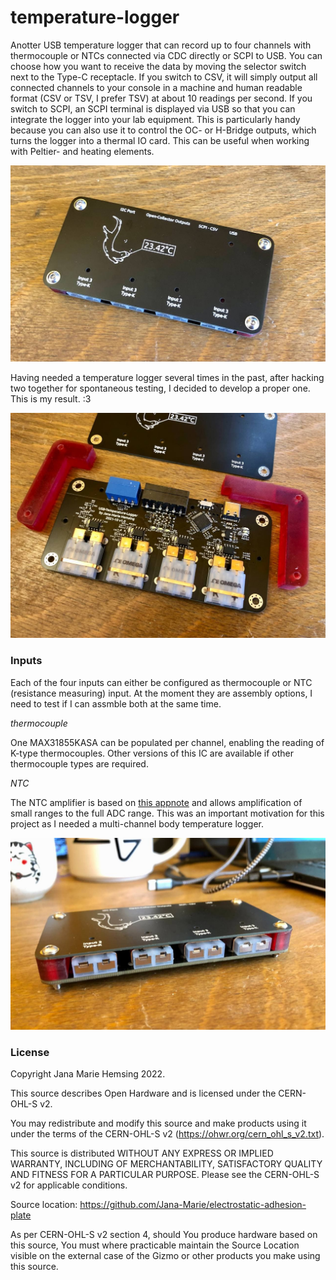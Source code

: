 # temperature-logger

Anotter USB temperature logger that can record up to four channels with thermocouple or NTCs connected via CDC directly or SCPI to USB. You can choose how you want to receive the data by moving the selector switch next to the Type-C receptacle. If you switch to CSV, it will simply output all connected channels to your console in a machine and human readable format (CSV or TSV, I prefer TSV) at about 10 readings per second. If you switch to SCPI, an SCPI terminal is displayed via USB so that you can integrate the logger into your lab equipment. This is particularly handy because you can also use it to control the OC- or H-Bridge outputs, which turns the logger into a thermal IO card. This can be useful when working with Peltier- and heating elements.

![front](images/front.jpg)

Having needed a temperature logger several times in the past, after hacking two together for spontaneous testing, I decided to develop a proper one. This is my result. :3

![open](images/open.jpg)

### Inputs

Each of the four inputs can either be configured as thermocouple or NTC (resistance measuring) input. At the moment they are assembly options, I need to test if I can assmble both at the same time.

*thermocouple*

One MAX31855KASA can be populated per channel, enabling the reading of K-type thermocouples. Other versions of this IC are available if other thermocouple types are required.

*NTC*

The NTC amplifier is based on [this appnote](https://www.ti.com/lit/an/sboa323a/sboa323a.pdf) and allows amplification of small ranges to the full ADC range. This was an important motivation for this project as I needed a multi-channel body temperature logger.

![inputs](images/inputs.jpg)

### License

Copyright Jana Marie Hemsing 2022.

This source describes Open Hardware and is licensed under the CERN-OHL-S v2.

You may redistribute and modify this source and make products using it under
the terms of the CERN-OHL-S v2 (https://ohwr.org/cern_ohl_s_v2.txt).

This source is distributed WITHOUT ANY EXPRESS OR IMPLIED WARRANTY,
INCLUDING OF MERCHANTABILITY, SATISFACTORY QUALITY AND FITNESS FOR A
PARTICULAR PURPOSE. Please see the CERN-OHL-S v2 for applicable conditions.

Source location: https://github.com/Jana-Marie/electrostatic-adhesion-plate

As per CERN-OHL-S v2 section 4, should You produce hardware based on this
source, You must where practicable maintain the Source Location visible
on the external case of the Gizmo or other products you make using this
source.
